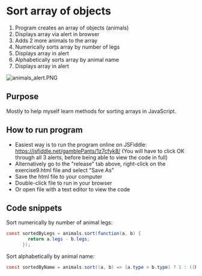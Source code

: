 # Sort array of objects

1. Program creates an array of objects (animals)
2. Displays array via alert in browser
3. Adds 2 more animals to the array
4. Numerically sorts array by number of legs
5. Displays array in alert
6. Alphabetically sorts array by animal name
7. Displays array in alert

![animals_alert.PNG](https://gamblepants.github.io/img/animals_alert.PNG)

## Purpose

Mostly to help myself learn methods for sorting arrays in JavaScript.

## How to run program

- Easiest way is to run the program online on JSFiddle: https://jsfiddle.net/gamblePants/1z7cfyk8/
(You will have to click OK through all 3 alerts, before being able to view the code in full)
- Alternatively go to the "release" tab above, right-click on the exercise9.html file and select "Save As"
- Save the html file to your computer
- Double-click file to run in your browser
- Or open file with a text editor to view the code


## Code snippets

Sort numerically by number of animal legs:
```C#
const sortedByLegs = animals.sort(function(a, b) {
        return a.legs - b.legs;
      });

```
Sort alphabetically by animal name:
```C#
const sortedByName = animals.sort((a, b) => (a.type > b.type) ? 1 : ((b.type > a.type) ? -1 : 0));
```

